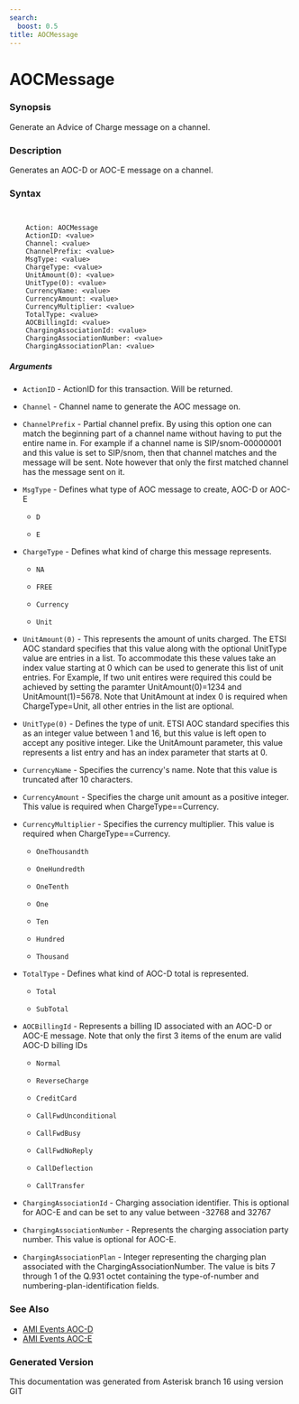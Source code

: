 ```yaml
---
search:
  boost: 0.5
title: AOCMessage
---
```


# AOCMessage

### Synopsis

Generate an Advice of Charge message on a channel.

### Description

Generates an AOC-D or AOC-E message on a channel.<br>


### Syntax


```


    Action: AOCMessage
    ActionID: <value>
    Channel: <value>
    ChannelPrefix: <value>
    MsgType: <value>
    ChargeType: <value>
    UnitAmount(0): <value>
    UnitType(0): <value>
    CurrencyName: <value>
    CurrencyAmount: <value>
    CurrencyMultiplier: <value>
    TotalType: <value>
    AOCBillingId: <value>
    ChargingAssociationId: <value>
    ChargingAssociationNumber: <value>
    ChargingAssociationPlan: <value>

```
##### Arguments


* `ActionID` - ActionID for this transaction. Will be returned.<br>

* `Channel` - Channel name to generate the AOC message on.<br>

* `ChannelPrefix` - Partial channel prefix. By using this option one can match the beginning part of a channel name without having to put the entire name in. For example if a channel name is SIP/snom-00000001 and this value is set to SIP/snom, then that channel matches and the message will be sent. Note however that only the first matched channel has the message sent on it.<br>

* `MsgType` - Defines what type of AOC message to create, AOC-D or AOC-E<br>

    * `D`

    * `E`

* `ChargeType` - Defines what kind of charge this message represents.<br>

    * `NA`

    * `FREE`

    * `Currency`

    * `Unit`

* `UnitAmount(0)` - This represents the amount of units charged. The ETSI AOC standard specifies that this value along with the optional UnitType value are entries in a list. To accommodate this these values take an index value starting at 0 which can be used to generate this list of unit entries. For Example, If two unit entires were required this could be achieved by setting the paramter UnitAmount(0)=1234 and UnitAmount(1)=5678. Note that UnitAmount at index 0 is required when ChargeType=Unit, all other entries in the list are optional.<br>

* `UnitType(0)` - Defines the type of unit. ETSI AOC standard specifies this as an integer value between 1 and 16, but this value is left open to accept any positive integer. Like the UnitAmount parameter, this value represents a list entry and has an index parameter that starts at 0.<br>

* `CurrencyName` - Specifies the currency's name. Note that this value is truncated after 10 characters.<br>

* `CurrencyAmount` - Specifies the charge unit amount as a positive integer. This value is required when ChargeType==Currency.<br>

* `CurrencyMultiplier` - Specifies the currency multiplier. This value is required when ChargeType==Currency.<br>

    * `OneThousandth`

    * `OneHundredth`

    * `OneTenth`

    * `One`

    * `Ten`

    * `Hundred`

    * `Thousand`

* `TotalType` - Defines what kind of AOC-D total is represented.<br>

    * `Total`

    * `SubTotal`

* `AOCBillingId` - Represents a billing ID associated with an AOC-D or AOC-E message. Note that only the first 3 items of the enum are valid AOC-D billing IDs<br>

    * `Normal`

    * `ReverseCharge`

    * `CreditCard`

    * `CallFwdUnconditional`

    * `CallFwdBusy`

    * `CallFwdNoReply`

    * `CallDeflection`

    * `CallTransfer`

* `ChargingAssociationId` - Charging association identifier. This is optional for AOC-E and can be set to any value between -32768 and 32767<br>

* `ChargingAssociationNumber` - Represents the charging association party number. This value is optional for AOC-E.<br>

* `ChargingAssociationPlan` - Integer representing the charging plan associated with the ChargingAssociationNumber. The value is bits 7 through 1 of the Q.931 octet containing the type-of-number and numbering-plan-identification fields.<br>

### See Also

* [AMI Events AOC-D](/Asterisk_16_Documentation/API_Documentation/AMI_Events/AOC-D)
* [AMI Events AOC-E](/Asterisk_16_Documentation/API_Documentation/AMI_Events/AOC-E)


### Generated Version

This documentation was generated from Asterisk branch 16 using version GIT 